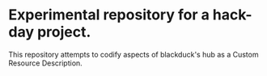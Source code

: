 # Experimental repository for a hack-day project.

This repository attempts to codify aspects of blackduck's hub as a Custom Resource Description.

